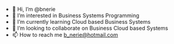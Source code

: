 - 👋 Hi, I’m @bnerie
- 👀 I’m interested in Business Systems Programming
- 🌱 I’m currently learning Cloud based Business Systems
- 💞️ I’m looking to collaborate on Business Cloud based Systems
- 📫 How to reach me b_nerie@hotmail.com

<!---
bnerie/bnerie is a ✨ special ✨ repository because its `README.md` (this file) appears on your GitHub profile.
You can click the Preview link to take a look at your changes.
--->
